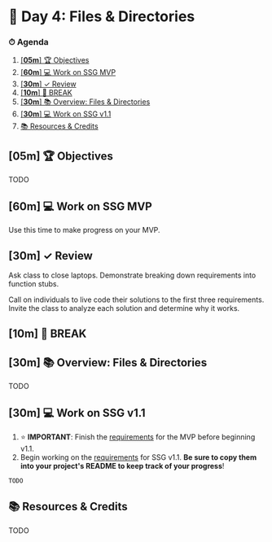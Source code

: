 # 📜 Day 4: Files & Directories

### ⏱ Agenda

1. [[**05m**] 🏆 Objectives](#05m--objectives)
2. [[**60m**] 💻 Work on SSG MVP](#60m--work-on-ssg-mvp)
3. [[**30m**] ✓ Review](#30m--review)
4. [[**10m**] 🌴 BREAK](#10m--break)
5. [[**30m**] 📚 Overview: Files & Directories](#30m--overview-files--directories)
6. [[**30m**] 💻 Work on SSG v1.1](#30m--work-on-ssg-v11)
7. [📚 Resources & Credits](#-resources--credits)

## [**05m**] 🏆 Objectives

TODO

## [**60m**] 💻 Work on SSG MVP

Use this time to make progress on your MVP.

## [**30m**] ✓ Review

Ask class to close laptops. Demonstrate breaking down requirements into function stubs.

Call on individuals to live code their solutions to the first three requirements. Invite the class to analyze each solution and determine why it works.

## [**10m**] 🌴 BREAK

## [**30m**] 📚 Overview: Files & Directories

TODO

## [**30m**] 💻 Work on SSG v1.1

1. ⭐️ **IMPORTANT**: Finish the [requirements](https://github.com/Make-School-Labs/makesite#mvp) for the MVP before beginning v1.1.
2. Begin working on the [requirements](https://github.com/Make-School-Labs/makesite#v11) for SSG v1.1. **Be sure to copy them into your project's README to keep track of your progress**!

`TODO`

## 📚 Resources & Credits

TODO
